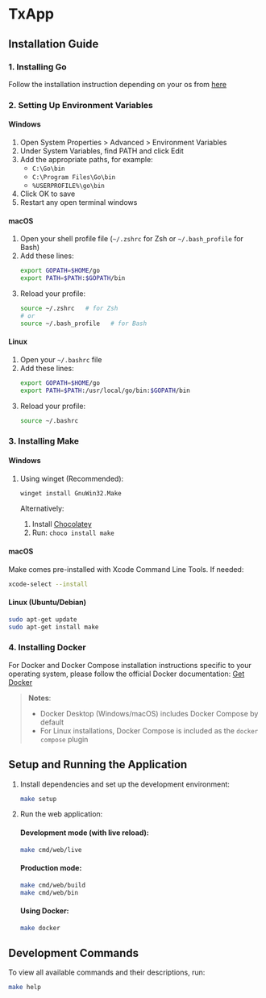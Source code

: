 # TxApp

## Installation Guide
### 1. Installing Go
Follow the installation instruction depending on your os from [here](https://go.dev/doc/install)

### 2. Setting Up Environment Variables
#### Windows
1. Open System Properties > Advanced > Environment Variables
2. Under System Variables, find PATH and click Edit
3. Add the appropriate paths, for example:
   - `C:\Go\bin`
   - `C:\Program Files\Go\bin`
   - `%USERPROFILE%\go\bin`
4. Click OK to save
5. Restart any open terminal windows

#### macOS
1. Open your shell profile file (`~/.zshrc` for Zsh or `~/.bash_profile` for Bash)
2. Add these lines:
   ```bash
   export GOPATH=$HOME/go
   export PATH=$PATH:$GOPATH/bin
   ```
3. Reload your profile:
   ```bash
   source ~/.zshrc   # for Zsh
   # or
   source ~/.bash_profile   # for Bash
   ```

#### Linux
1. Open your `~/.bashrc` file
2. Add these lines:
   ```bash
   export GOPATH=$HOME/go
   export PATH=$PATH:/usr/local/go/bin:$GOPATH/bin
   ```
3. Reload your profile:
   ```bash
   source ~/.bashrc
   ```

### 3. Installing Make

#### Windows
1. Using winget (Recommended):
   ```bash
   winget install GnuWin32.Make
   ```
   
   Alternatively:
   1. Install [Chocolatey](https://chocolatey.org/install)
   2. Run: `choco install make`

#### macOS
Make comes pre-installed with Xcode Command Line Tools. If needed:
```bash
xcode-select --install
```

#### Linux (Ubuntu/Debian)
```bash
sudo apt-get update
sudo apt-get install make
```

### 4. Installing Docker

For Docker and Docker Compose installation instructions specific to your operating system, please follow the official Docker documentation:
[Get Docker](https://docs.docker.com/get-started/get-docker)
> **Notes**:
> - Docker Desktop (Windows/macOS) includes Docker Compose by default
> - For Linux installations, Docker Compose is included as the `docker compose` plugin

## Setup and Running the Application

1. Install dependencies and set up the development environment:
    ```bash
    make setup
    ```

2. Run the web application:
    #### Development mode (with live reload):
    ```bash
    make cmd/web/live
    ```

    #### Production mode:
    ```bash
    make cmd/web/build
    make cmd/web/bin
    ```

    #### Using Docker:
    ```bash
    make docker
    ```

## Development Commands

To view all available commands and their descriptions, run:
```bash
make help
```
